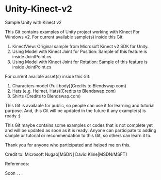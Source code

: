 # Unity-Kinect-v2
Sample Unity with Kinect v2

This Git contains examples of Unity project working with Kinect For Windows v2. 
For current available sample(s) inside this Git:

1. KinectView: Original sample from Microsoft Kinect v2 SDK for Unity.
2. Using Model with Kinect Joint for Position: Sample of this feature is inside JointPoint.cs
3. Using Model with Kinect Joint for Rotation: Sample of this feature is inside JointPoint.cs

For current availble asset(s) inside this Git:

1. Characters model (Full body)(Credits to Blendswap.com)
2. Hats (e.g. Helmet, Hats)(Credits to Blendswap.com)
3. Shirts (Credits to Blendswap.com)

This Git is available for public, so people can use it for learning and tutorial purpose.
And, this Git will be updated in the future if any example(s) is ready :)

This Git maybe contains some examples or codes that is not complete yet and will be updated as soon as it is ready.
Anyone can participate to adding sample or tutorial or recommendation to this Git, so others can learn it to.

Thank you for anyone who participated and helped me on this.

Credit to:
Microsoft
Nugao[MSDN]
David Kline[MSDN/MSFT]

References:

Soon . . . 
